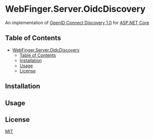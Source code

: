 # WebFinger.Server.OidcDiscovery
An implementation of [OpenID Connect Discovery 1.0] for [ASP.NET Core]

## Table of Contents

- [WebFinger.Server.OidcDiscovery](#webfingerserveroidcdiscovery)
  - [Table of Contents](#table-of-contents)
  - [Installation](#installation)
  - [Usage](#usage)
  - [License](#license)

## Installation

## Usage

[OpenID Connect Discovery 1.0]:(https://openid.net/specs/openid-connect-discovery-1_0.html)
[ASP.NET Core]:(https://learn.microsoft.com/en-us/aspnet/core/introduction-to-aspnet-core?view=aspnetcore-8.0)

## License
[MIT](https://choosealicense.com/licenses/mit/)